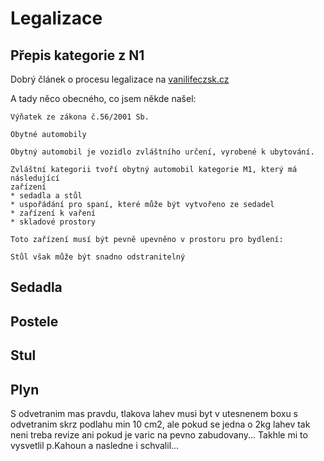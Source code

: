 # Legalizace

## Přepis kategorie z N1

Dobrý článek o procesu legalizace na [vanilifeczsk.cz](https://www.vanlifeczsk.cz/oficialni-prepis-dodavky-na-obytny-vuz/)

A tady něco obecného, co jsem někde našel:

```
Výňatek ze zákona č.56/2001 Sb.

Obytné automobily

Obytný automobil je vozidlo zvláštního určení, vyrobené k ubytování.

Zvláštní kategorii tvoří obytný automobil kategorie M1, který má následující
zařízení
* sedadla a stůl
* uspořádání pro spaní, které může být vytvořeno ze sedadel
* zařízení k vaření
* skladové prostory

Toto zařízení musí být pevně upevněno v prostoru pro bydlení:

Stůl však může být snadno odstranitelný
```

## Sedadla

## Postele

## Stul

## Plyn

S odvetranim mas pravdu, tlakova lahev musi byt v utesnenem boxu s odvetranim
skrz podlahu min 10 cm2, ale pokud se jedna o 2kg lahev tak neni treba revize
ani pokud je varic na pevno zabudovany...  Takhle mi to vysvetlil p.Kahoun a
nasledne i schvalil...
